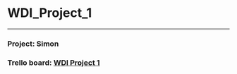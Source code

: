 # WDI_Project_1
---
### Project: Simon
### Trello board: [WDI Project 1](https://trello.com/b/7jtXGODn/wdi-project-1-game)
